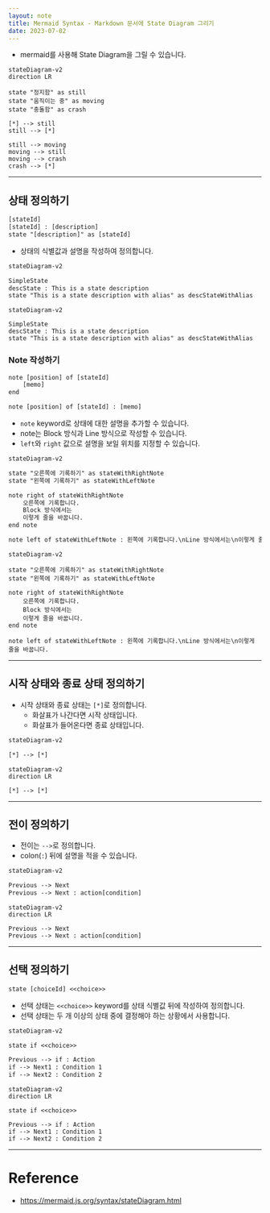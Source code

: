 ```yaml
---
layout: note
title: Mermaid Syntax - Markdown 문서에 State Diagram 그리기
date: 2023-07-02
---
```





- mermaid를 사용해 State Diagram을 그릴 수 있습니다.

```mermaid
stateDiagram-v2
direction LR

state "정지함" as still
state "움직이는 중" as moving
state "충돌함" as crash

[*] --> still
still --> [*]

still --> moving
moving --> still
moving --> crash
crash --> [*]
```




---




## 상태 정의하기

```txt
[stateId]
[stateId] : [description]
state "[description]" as [stateId]
```

- 상태의 식별값과 설명을 작성하여 정의합니다.

```txt
stateDiagram-v2

SimpleState
descState : This is a state description
state "This is a state description with alias" as descStateWithAlias
```

```mermaid
stateDiagram-v2

SimpleState
descState : This is a state description
state "This is a state description with alias" as descStateWithAlias
```


### Note 작성하기

```txt
note [position] of [stateId]
    [memo]
end

note [position] of [stateId] : [memo]
```

- `note` keyword로 상태에 대한 설명을 추가할 수 있습니다.
- note는 Block 방식과 Line 방식으로 작성할 수 있습니다.
- `left`와 `right` 값으로 설명을 보일 위치를 지정할 수 있습니다.

```txt
stateDiagram-v2

state "오른쪽에 기록하기" as stateWithRightNote
state "왼쪽에 기록하기" as stateWithLeftNote

note right of stateWithRightNote
    오른쪽에 기록합니다.
    Block 방식에서는
    이렇게 줄을 바꿉니다.
end note

note left of stateWithLeftNote : 왼쪽에 기록합니다.\nLine 방식에서는\n이렇게 줄을 바꿉니다.
```

```mermaid
stateDiagram-v2

state "오른쪽에 기록하기" as stateWithRightNote
state "왼쪽에 기록하기" as stateWithLeftNote

note right of stateWithRightNote
    오른쪽에 기록합니다.
    Block 방식에서는
    이렇게 줄을 바꿉니다.
end note

note left of stateWithLeftNote : 왼쪽에 기록합니다.\nLine 방식에서는\n이렇게 줄을 바꿉니다.
```




---




## 시작 상태와 종료 상태 정의하기

- 시작 상태와 종료 상태는 `[*]`로 정의합니다.
    - 화살표가 나간다면 시작 상태입니다.
    - 화살표가 들어온다면 종료 상태입니다.

```txt
stateDiagram-v2

[*] --> [*]
```

```mermaid
stateDiagram-v2
direction LR

[*] --> [*]
```




---




## 전이 정의하기

- 전이는 `-->`로 정의합니다.
- colon(`:`) 뒤에 설명을 적을 수 있습니다.

```txt
stateDiagram-v2

Previous --> Next
Previous --> Next : action[condition]
```

```mermaid
stateDiagram-v2
direction LR

Previous --> Next
Previous --> Next : action[condition]
```




---




## 선택 정의하기

```txt
state [choiceId] <<choice>>
```

- 선택 상태는 `<<choice>>` keyword를 상태 식별값 뒤에 작성하여 정의합니다.
- 선택 상태는 두 개 이상의 상태 중에 결정해야 하는 상황에서 사용합니다.

```txt
stateDiagram-v2

state if <<choice>>

Previous --> if : Action
if --> Next1 : Condition 1
if --> Next2 : Condition 2
```

```mermaid
stateDiagram-v2
direction LR

state if <<choice>>

Previous --> if : Action
if --> Next1 : Condition 1
if --> Next2 : Condition 2
```




---




# Reference

- <https://mermaid.js.org/syntax/stateDiagram.html>
